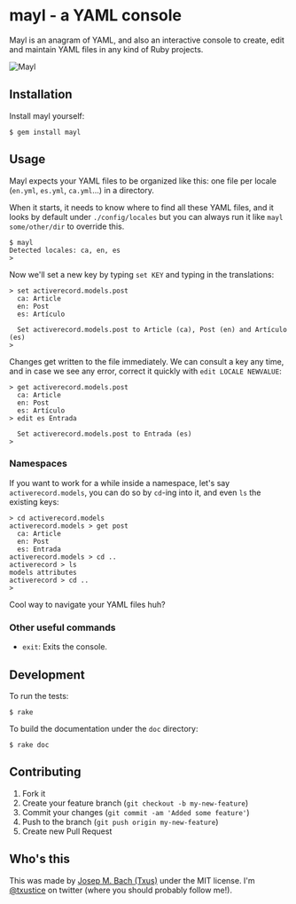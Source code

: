 # mayl - a YAML console

Mayl is an anagram of YAML, and also an interactive console to create, edit
and maintain YAML files in any kind of Ruby projects.

![Mayl](https://raw.github.com/txus/mayl/master/screenshot.png)

## Installation

Install mayl yourself:

    $ gem install mayl

## Usage

Mayl expects your YAML files to be organized like this: one file per locale
(`en.yml`, `es.yml`, `ca.yml`...) in a directory.

When it starts, it needs to know where to find all these YAML files, and it
looks by default under `./config/locales` but you can always run it like `mayl
some/other/dir` to override this.

    $ mayl
    Detected locales: ca, en, es
    >

Now we'll set a new key by typing `set KEY` and typing in the translations:

    > set activerecord.models.post
      ca: Article
      en: Post
      es: Artículo

      Set activerecord.models.post to Article (ca), Post (en) and Artículo (es)
    >

Changes get written to the file immediately. We can consult a key any time,
and in case we see any error, correct it quickly with `edit LOCALE NEWVALUE`:

    > get activerecord.models.post
      ca: Article
      en: Post
      es: Artículo
    > edit es Entrada

      Set activerecord.models.post to Entrada (es)
    >

### Namespaces

If you want to work for a while inside a namespace, let's say
`activerecord.models`, you can do so by `cd`-ing into it, and even `ls` the
existing keys:

    > cd activerecord.models
    activerecord.models > get post
      ca: Article
      en: Post
      es: Entrada
    activerecord.models > cd ..
    activerecord > ls
    models attributes
    activerecord > cd ..
    >

Cool way to navigate your YAML files huh?

### Other useful commands

* `exit`: Exits the console.

## Development

To run the tests:

    $ rake

To build the documentation under the `doc` directory:

    $ rake doc

## Contributing

1. Fork it
2. Create your feature branch (`git checkout -b my-new-feature`)
3. Commit your changes (`git commit -am 'Added some feature'`)
4. Push to the branch (`git push origin my-new-feature`)
5. Create new Pull Request

## Who's this

This was made by [Josep M. Bach (Txus)](http://txustice.me) under the MIT
license. I'm [@txustice](http://twitter.com/txustice) on twitter (where you
should probably follow me!).
